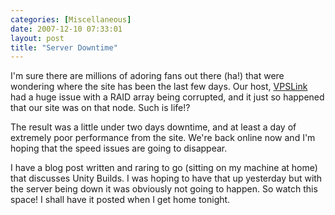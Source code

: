 ```yaml
---
categories: [Miscellaneous]
date: 2007-12-10 07:33:01
layout: post
title: "Server Downtime"
---
```

I'm sure there are millions of adoring fans out there (ha!) that were wondering where the site has been the last few days. Our host, <a href="http://www.vpslink.com/" title="VPSLink">VPSLink</a> had a huge issue with a RAID array being corrupted, and it just so happened that our site was on that node. Such is life!?

The result was a little under two days downtime, and at least a day of extremely poor performance from the site. We're back online now and I'm hoping that the speed issues are going to disappear.

I have a blog post written and raring to go (sitting on my machine at home) that discusses Unity Builds. I was hoping to have that up yesterday but with the server being down it was obviously not going to happen. So watch this space! I shall have it posted when I get home tonight.
